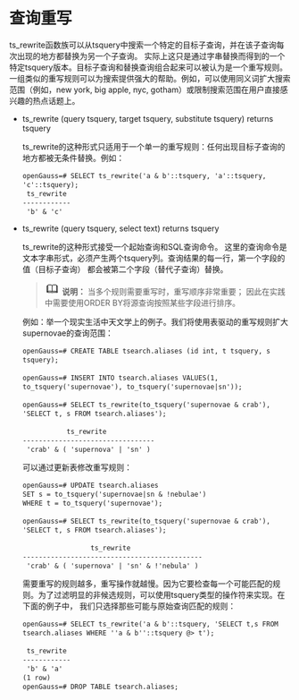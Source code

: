 # 查询重写<a name="ZH-CN_TOPIC_0289900843"></a>

ts\_rewrite函数族可以从tsquery中搜索一个特定的目标子查询，并在该子查询每次出现的地方都替换为另一个子查询。 实际上这只是通过字串替换而得到的一个特定tsquery版本。目标子查询和替换查询组合起来可以被认为是一个重写规则。一组类似的重写规则可以为搜索提供强大的帮助。例如，可以使用同义词扩大搜索范围（例如，new york, big apple, nyc, gotham）或限制搜索范围在用户直接感兴趣的热点话题上。

-   ts\_rewrite \(query tsquery, target tsquery, substitute tsquery\) returns tsquery

    ts\_rewrite的这种形式只适用于一个单一的重写规则：任何出现目标子查询的地方都被无条件替换。例如：

    ```
    openGauss=# SELECT ts_rewrite('a & b'::tsquery, 'a'::tsquery, 'c'::tsquery);
     ts_rewrite
    ------------
     'b' & 'c'
    ```

-   ts\_rewrite \(query tsquery, select text\) returns tsquery

    ts\_rewrite的这种形式接受一个起始查询和SQL查询命令。 这里的查询命令是文本字串形式，必须产生两个tsquery列。查询结果的每一行，第一个字段的值（目标子查询） 都会被第二个字段（替代子查询）替换。

    >![](public_sys-resources/icon-note.gif) **说明：** 
    >当多个规则需要重写时，重写顺序非常重要； 因此在实践中需要使用ORDER BY将源查询按照某些字段进行排序。

    例如：举一个现实生活中天文学上的例子。我们将使用表驱动的重写规则扩大supernovae的查询范围：

    ```
    openGauss=# CREATE TABLE tsearch.aliases (id int, t tsquery, s tsquery);
    
    openGauss=# INSERT INTO tsearch.aliases VALUES(1, to_tsquery('supernovae'), to_tsquery('supernovae|sn'));
    
    openGauss=# SELECT ts_rewrite(to_tsquery('supernovae & crab'), 'SELECT t, s FROM tsearch.aliases');
    
               ts_rewrite            
    ---------------------------------
     'crab' & ( 'supernova' | 'sn' )
    ```

    可以通过更新表修改重写规则：

    ```
    openGauss=# UPDATE tsearch.aliases
    SET s = to_tsquery('supernovae|sn & !nebulae')
    WHERE t = to_tsquery('supernovae');
    
    openGauss=# SELECT ts_rewrite(to_tsquery('supernovae & crab'), 'SELECT t, s FROM tsearch.aliases');
    
                     ts_rewrite                  
    ---------------------------------------------
     'crab' & ( 'supernova' | 'sn' & !'nebula' )
    ```

    需要重写的规则越多，重写操作就越慢。因为它要检查每一个可能匹配的规则。为了过滤明显的非候选规则，可以使用tsquery类型的操作符来实现。在下面的例子中， 我们只选择那些可能与原始查询匹配的规则：

    ```
    openGauss=# SELECT ts_rewrite('a & b'::tsquery, 'SELECT t,s FROM tsearch.aliases WHERE ''a & b''::tsquery @> t');
    
     ts_rewrite 
    ------------
     'b' & 'a'
    (1 row)
    openGauss=# DROP TABLE tsearch.aliases;
    ```


